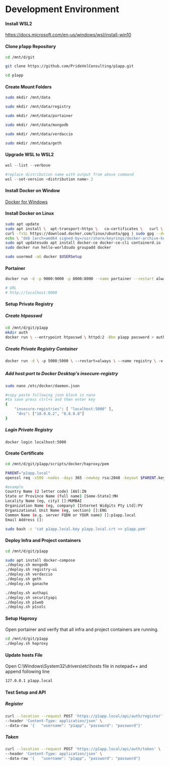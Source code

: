 # Development Environment



#### Install WSL2

https://docs.microsoft.com/en-us/windows/wsl/install-win10



#### Clone p1app Repository

```bash
cd /mnt/d/git

git clone https://github.com/PrideVelConsulting/p1app.git

cd p1app
```



#### Create Mount Folders

```bash
sudo mkdir /mnt/data

sudo mkdir /mnt/data/registry

sudo mkdir /mnt/data/portainer

sudo mkdir /mnt/data/mongodb

sudo mkdir /mnt/data/verdaccio

sudo mkdir /mnt/data/geth
```



#### Upgrade WSL to WSL2

```powershell
wsl --list --verbose

#replace distribution name with output from above command
wsl --set-version <distribution name> 2
```



#### Install Docker on Window

[Docker for Windows](https://docs.docker.com/docker-for-windows/wsl/)



#### Install Docker on Linux

```bash
sudo apt update
sudo apt install \	apt-transport-https \	ca-certificates \	curl \	gnupg \	lsb-release
curl -fsSL https://download.docker.com/linux/ubuntu/gpg | sudo gpg --dearmor -o /usr/share/keyrings/docker-archive-keyring.gpg
echo \ "deb [arch=amd64 signed-by=/usr/share/keyrings/docker-archive-keyring.gpg] https://download.docker.com/linux/ubuntu \ $(lsb_release -cs) stable" | sudo tee /etc/apt/sources.list.d/docker.list > /dev/null
sudo apt updatesudo apt install docker-ce docker-ce-cli containerd.io
sudo docker run hello-worldsudo groupadd docker

sudo usermod -aG docker $USERSetup 
```



#### Portainer

```bash
docker run -d -p 9000:9000 -p 8000:8000 --name portainer --restart always -v /var/run/docker.sock:/var/run/docker.sock -v /mnt/data/portainer:/data portainer/portainer-ce

# URL
# http://localhost:9000 
```



#### Setup Private Registry



##### Create htpasswd

```bash
cd /mnt/d/git/p1app
mkdir auth
docker run \ --entrypoint htpasswd \ httpd:2 -Bbn p1app password > auth/htpasswd\
```



##### Create Private Registry Container

```bash
docker run -d \ -p 5000:5000 \ --restart=always \ --name registry \ -v /mnt/d/git/p1app/auth:/auth \ -e "REGISTRY_STORAGE_DELETE_ENABLED:true" \ -e "REGISTRY_AUTH=htpasswd" \ -e "REGISTRY_AUTH_HTPASSWD_REALM=Registry Realm" \ -e REGISTRY_AUTH_HTPASSWD_PATH=/auth/htpasswd \ -v /mnt/data/registry:/var/lib/registry \ -v /mnt/d/git/p1app/scripts/docker/registry/config.yml:/etc/docker/registry/config.yml \ registry:2
```

##### 

##### Add host:port to Docker Desktop's insecure-registry

```bash
sudo nano /etc/docker/daemon.json  

#copy paste following json block in nano
#to save press ctrl+x and then enter key
{
	"insecure-registries": [ "localhost:5000" ],     
     "dns": ["10.0.0.2", "8.8.8.8"]   
}
```



##### Login Private Registry

```
docker login localhost:5000
```



#### Create Certificate

```bash
cd /mnt/d/git/p1app/scripts/docker/haproxy/pem

PARENT="p1app.local"
openssl req -x509 -nodes -days 365 -newkey rsa:2048 -keyout $PARENT.key -out $PARENT.crt

#example
Country Name (2 letter code) [AU]:IN
State or Province Name (full name) [Some-State]:MH
Locality Name (eg, city) []:MUMBAI
Organization Name (eg, company) [Internet Widgits Pty Ltd]:PV
Organizational Unit Name (eg, section) []:ENG
Common Name (e.g. server FQDN or YOUR name) []:p1app.local
Email Address []:

sudo bash -c 'cat p1app.local.key p1app.local.crt >> p1app.pem'
```



#### Deploy Infra and Project containers

```bash
cd /mnt/d/git/p1app

sudo apt install docker-compose
./deploy.sh mongodb
./deploy.sh registry-ui
./deploy.sh verdaccio
./deploy.sh geth
./deploy.sh ganache

./deploy.sh authapi
./deploy.sh securityapi
./deploy.sh p1web
./deploy.sh p1solc
```



#### Setup Haproxy

Open portainer and verify that all infra and project containers are running.

```bash
cd /mnt/d/git/p1app
./deploy.sh haproxy
```



#### Update hosts File

Open C:\Windows\System32\drivers\etc\hosts file in notepad++ and append following line

```bash
127.0.0.1 p1app.local
```



#### Test Setup and API

##### Register

```bash
curl --location --request POST 'https://p1app.local/api/auth/register' \
--header 'Content-Type: application/json' \
--data-raw '{	"username": "p1app", "password": "password"}'
```

##### Token

```bash
curl --location --request POST 'https://p1app.local/api/auth/token' \
--header 'Content-Type: application/json' \
--data-raw '{	"username": "p1app", "password": "password"}
```
